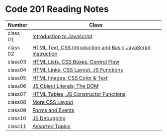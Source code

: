 # Code 201 Reading Notes

| Number      | Class |
| ----------- | ----------- |
| class 01    |   [Introduction to Javascript](https://enasbatayneh.github.io/Reading-notes_201/class-01)|
| class 02 |[HTML Text, CSS Introduction and Basic JavaScript Instruction](https://enasbatayneh.github.io/Reading-notes_201/class-02)|
|class03|[HTML Lists, CSS Boxes, Control Flow](https://github.com/EnasBatayneh/Reading-notes_201/blob/main/class03)|
|class04|[HTML Links, CSS Layout, JS Functions](https://github.com/EnasBatayneh/Reading-notes_201/blob/main/class04)|
|class05 |[HTML Images; CSS Color & Text](https://github.com/EnasBatayneh/Reading-notes_201/blob/main/class05)|
|class06| [ JS Object Literals; The DOM](https://github.com/EnasBatayneh/Reading-notes_201/blob/main/class06)|
|class07|[HTML Tables, JS Constructor Functions](https://github.com/EnasBatayneh/Reading-notes_201/blob/main/class07)|
| class08   | [More CSS Layout](https://github.com/EnasBatayneh/Reading-notes_201/blob/main/class08)|
| class09   |  [Forms and Events](https://github.com/EnasBatayneh/Reading-notes_201/blob/main/class09)|
| class10   | [JS Debugging](https://github.com/EnasBatayneh/Reading-notes_201/blob/main/class10)|
| class11   | [Assorted Topics](https://github.com/EnasBatayneh/Reading-notes_201/blob/main/class11)|
